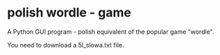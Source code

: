 # polish wordle - game
A Python GUI program - polish equivalent of the popular game "wordle".

You need to download a 5l_slowa.txt file.
